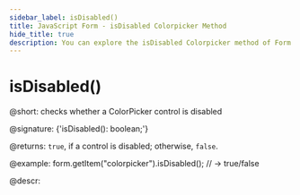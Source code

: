 ```yaml
---
sidebar_label: isDisabled()
title: JavaScript Form - isDisabled Colorpicker Method 
hide_title: true
description: You can explore the isDisabled Colorpicker method of Form in the documentation of the DHTMLX JavaScript UI library. Browse developer guides and API reference, try out code examples and live demos, and download a free 30-day evaluation version of DHTMLX Suite 7.
---
```

 
# isDisabled()

@short: checks whether a ColorPicker control is disabled

@signature: {'isDisabled(): boolean;'}

@returns:
`true`, if a control is disabled; otherwise, `false`.

@example:
form.getItem("colorpicker").isDisabled(); 
// -> true/false

@descr:
